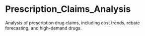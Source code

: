 # Prescription_Claims_Analysis
Analysis of prescription drug claims, including cost trends, rebate forecasting, and high-demand drugs.
